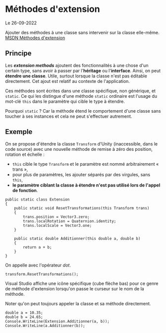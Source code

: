 # Méthodes d'extension

Le 26-09-2022

Ajouter des méthodes à une classe sans intervenir sur la classe elle-même. [MSDN Méthodes d'extension](https://docs.microsoft.com/fr-fr/dotnet/csharp/programming-guide/classes-and-structs/extension-methods "MSDN Méthodes d'extension")

## Principe

Les ***extension methods*** ajoutent des fonctionnalités à une chose d'un certain type, sans avoir à passer par l'**héritage** ou l'**interface**. Ainsi, on peut **étendre une classe**. Utile, surtout lorsque la classe n'est pas éditable directement. Cet ajout est relatif au contexte de l'application.

Ces méthodes sont écrites dans une classe spécifique, non générique, et `static`. Ce qui les distingue d'une méthode `static` ordinaire est l'usage du mot-clé `this` dans le paramètre qui cible le type à étendre. 

Pourquoi `static` ? Car la méthode étend le comportement d'une classe sans toucher à ses instances et cela ne peut s'effectuer autrement.

## Exemple

On se propose d'étendre la classe `Transform` d'Unity (inaccessible, dans le code source) avec une nouvelle méthode de remise à zéro des position, rotation et échelle : 
- `this` cible le type `Transform` et le paramètre est nommé arbitrairement « trans »,
- pour plus de paramètres, les ajouter séparés par des virgules, sans `this`,
- **le paramètre ciblant la classe à étendre n'est pas utilisé lors de l'appel de fonction**.
```
public static class Extension
{
	public static void ResetTransformations(this Transform trans)
	{
		trans.position = Vector3.zero;
		trans.localRotation = Quaternion.identity;
		trans.localScale = Vector3.one;
	}
	
	public static double Additionner(this double a, double b)
	{
		return a + b;
	}
}
```

On appelle avec l'opérateur *dot*.
```
transform.ResetTransformations();
```

Visual Studio affiche une icône spécifique (cube flèche bas) pour ce genre de méthode d'extension lorsqu'on passe le curseur sur le nom de la méthode.

Noter qu'on peut toujours appeler la classe et sa méthode directement.
```
double a = 10.35;
double b = 24.65;
Console.WriteLine(Extension.Additionner(a, b));
Console.WriteLine(a.Additionner(b));
```

